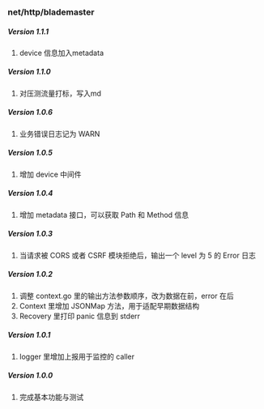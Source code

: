 ### net/http/blademaster

##### Version 1.1.1
1. device 信息加入metadata

##### Version 1.1.0

1. 对压测流量打标，写入md

##### Version 1.0.6

1. 业务错误日志记为 WARN

##### Version 1.0.5

1. 增加 device 中间件

##### Version 1.0.4

1. 增加 metadata 接口，可以获取 Path 和 Method 信息

##### Version 1.0.3

1. 当请求被 CORS 或者 CSRF 模块拒绝后，输出一个 level 为 5 的 Error 日志

##### Version 1.0.2

1. 调整 context.go 里的输出方法参数顺序，改为数据在前，error 在后
2. Context 里增加 JSONMap 方法，用于适配早期数据结构
3. Recovery 里打印 panic 信息到 stderr

##### Version 1.0.1

1. logger 里增加上报用于监控的 caller

##### Version 1.0.0

1. 完成基本功能与测试


